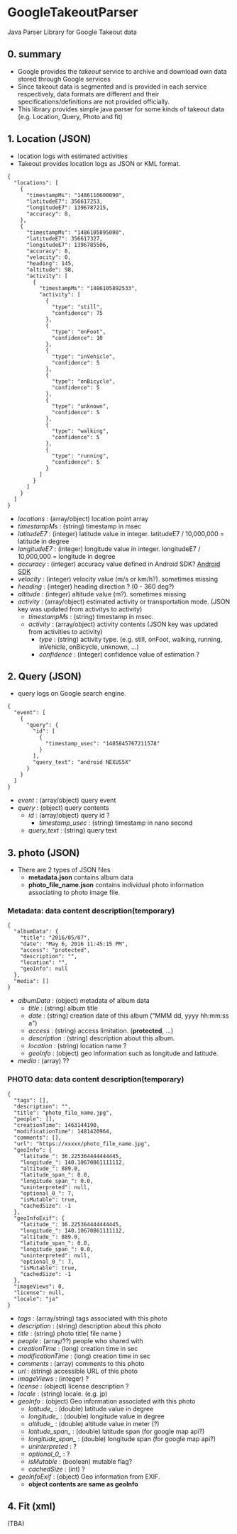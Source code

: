# GoogleTakeoutParser
Java Parser Library for Google Takeout data

## 0. summary
- Google provides the *takeout* service to archive and download own data stored through Google services
- Since takeout data is segmented and is provided in each service respectively, data formats are different and their specifications/definitions are not provided officially. 
- This library provides simple java parser for some kinds of takeout data (e.g. Location, Query, Photo and fit)    

## 1. Location (JSON) 
- location logs with estimated activities
- Takeout provides location logs as JSON or KML format.  

```json: locatoin.json
{
  "locations": [
    {
      "timestampMs": "1486110600090",
      "latitudeE7": 356617253,
      "longitudeE7": 1396787215,
      "accuracy": 8,
    },
    {
      "timestampMs": "1486105895000",
      "latitudeE7": 356617327,
      "longitudeE7": 1396785506,
      "accuracy": 8,
      "velocity": 0,
      "heading": 145,
      "altitude": 98,
      "activity": [
        {
          "timestampMs": "1486105892533",
          "activity": [
            {
              "type": "still",
              "confidence": 75
            },
            {
              "type": "onFoot",
              "confidence": 10
            },
            {
              "type": "inVehicle",
              "confidence": 5
            },
            {
              "type": "onBicycle",
              "confidence": 5
            },
            {
              "type": "unknown",
              "confidence": 5
            },
            {
              "type": "walking",
              "confidence": 5
            },
            {
              "type": "running",
              "confidence": 5
            }
          ]
        }
      ]
    }
  ]
}
```
- *locations* : (array/object) location point array
- *timestampMs* : (string) timestamp in msec
- *latitudeE7* : (integer) latitude value in integer. latitudeE7 / 10,000,000 = latitude in degree
- *longitudeE7* : (integer) longitude value in integer. longitudeE7 / 10,000,000 = longitude in degree
- *accuracy* : (integer) accuracy value defined in Android SDK?  [Android SDK](https://developer.android.com/reference/android/location/Location.html#getAccuracy())
- *velocity* : (integer) velocity value (m/s or km/h?). sometimes missing
- *heading* : (integer) heading direction ? (0 - 360 deg?)
- *altitude* : (integer) altitude value (m?). sometimes missing
- *activity* : (array/object) estimated activity or transportation mode. (JSON key was updated from activitys to activity)
  - *timestampMs* : (string) timestamp in msec. 
  - *activity* : (array/object) activity contents (JSON key was updated from activities to activity)
    - *type* : (string) activity type. (e.g. still, onFoot, walking, running, inVehicle, onBicycle, unknown, ...) 
    - *confidence* : (integer) confidence value of estimation ?   

## 2. Query (JSON)
- query logs on Google search engine. 

```json:
{
  "event": [
    {
      "query": {
        "id": [
          {
            "timestamp_usec": "1485845767211578"
          }
        ],
        "query_text": "android NEXUS5X"
      }
    }
  ]
}
```
- *event* : (array/object) query event 
- *query* : (object) query contents
  - *id* : (array/object) query id ? 
    - *timestamp_usec* : (string) timestamp in nano second
  - *query_text* : (string) query text


## 3. photo (JSON)
- There are 2 types of JSON files
	- **metadata.json** contains album data
	- **photo_file_name.json** contains individual photo information associating to photo image file. 

### Metadata: data content description(temporary)  
```json: metadata
{
  "albumData": {
    "title": "2016/05/07",
    "date": "May 6, 2016 11:45:15 PM",
    "access": "protected",
    "description": "",
    "location": "",
    "geoInfo": null
  },
  "media": []
}
```
- *albumData* : (object) metadata of album data
  - *title* : (string) album title
  - *date* : (string) creation date of this album ("MMM dd, yyyy hh:mm:ss a")
  - *access* : (string) access limitation. (__protected__, ...)
  - *description* : (string) description about this album.
  - *location* : (string) location name ?
  - *geoInfo* : (object) geo information such as longitude and latitude. 
- *media* : (array) ??


### PHOTO data: data content description(temporary)
```json: photo_file_name.json
{
  "tags": [],
  "description": "",
  "title": "photo_file_name.jpg",
  "people": [],
  "creationTime": 1463144190,
  "modificationTime": 1481420964,
  "comments": [],
  "url": "https://xxxxx/photo_file_name.jpg",
  "geoInfo": {
    "latitude_": 36.225364444444445,
    "longitude_": 140.10670861111112,
    "altitude_": 889.0,
    "latitude_span_": 0.0,
    "longitude_span_": 0.0,
    "uninterpreted": null,
    "optional_0_": 7,
    "isMutable": true,
    "cachedSize": -1
  },
  "geoInfoExif": {
    "latitude_": 36.225364444444445,
    "longitude_": 140.10670861111112,
    "altitude_": 889.0,
    "latitude_span_": 0.0,
    "longitude_span_": 0.0,
    "uninterpreted": null,
    "optional_0_": 7,
    "isMutable": true,
    "cachedSize": -1
  },
  "imageViews": 0,
  "license": null,
  "locale": "ja"
}
```
- *tags* : (array/string) tags associated with this photo 
- *description* : (string) description about this photo  
- *title* : (string) photo title( file name ) 
- *people* : (array/??) people who shared with 
- *creationTime* : (long) creation time in sec 
- *modificationTime* : (long) creation time in sec
- *comments* : (array) comments to this photo
- *url* : (string) accessible URL of this photo
- *imageViews* : (integer) ?
- *license* : (object) license description ?
- *locale* : (string) locale. (e.g. jp)
- *geoInfo* : (object) Geo information associated with this photo
  - *latitude_* : (double) latitude value in degree
  - *longitude_* : (double) longitude value in degree
  - *altitude_* : (double) altitude value in meter (?)
  - *latitude_span_* : (double) latitude span (for google map api?)
  - *longitude_span_* : (double) longitude span (for google map api?)
  - *uninterpreted* : ?
  - *optional_0_* : ?
  - *isMutable* : (boolean) mutable flag? 
  - *cachedSize* : (int) ?
- *geoInfoExif* : (object) Geo information from EXIF. 
  - __object contents are same as geoInfo__



## 4. Fit (xml)
(TBA)